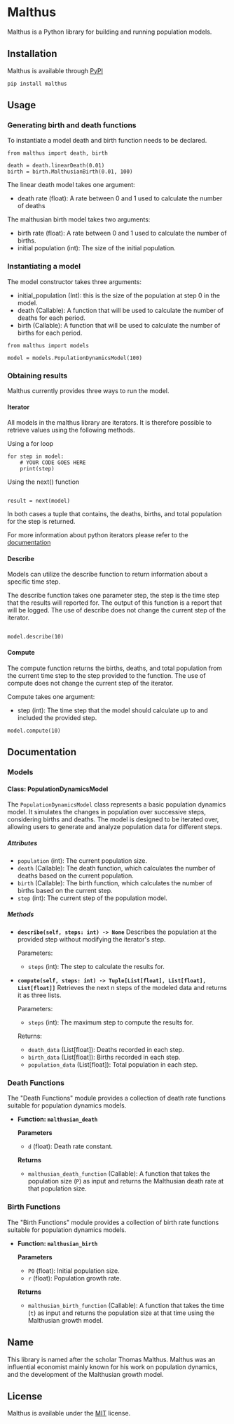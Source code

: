# Malthus

Malthus is a Python library for building and running population models. 

## Installation

Malthus is available through [PyPI](https://pypi.org/project/malthus/)

```
pip install malthus
```

## Usage

### Generating birth and death functions

To instantiate a model death and birth function needs to be declared. 

```
from malthus import death, birth

death = death.linearDeath(0.01)
birth = birth.MalthusianBirth(0.01, 100)

```

The linear death model takes one argument:
- death rate (float): A rate between 0 and 1 used to calculate the number of deaths

The malthusian birth model takes two arguments:
- birth rate (float): A rate between 0 and 1 used to calculate the number of births.
- initial population (int): The size of the initial population. 

### Instantiating a model

The model constructor takes three arguments: 
- initial_population (Int): this is the size of the population at step 0 in the model. 
- death (Callable): A function that will be used to calculate the number of deaths for each period.
- birth (Callable): A function that will be used to calculate the number of births for each period.

```
from malthus import models

model = models.PopulationDynamicsModel(100)
```

### Obtaining results

Malthus currently provides three ways to run the model.

#### Iterator

All models in the malthus library are iterators. It is therefore possible to retrieve values using the following methods.

Using a for loop
```
for step in model:
    # YOUR CODE GOES HERE
    print(step)
```

Using the next() function

```

result = next(model) 

```

In both cases a tuple that contains, the deaths, births, and total population for the step is returned. 

For more information about python iterators please refer to the [documentation](https://wiki.python.org/moin/Iterator)

#### Describe

Models can utilize the describe function to return information about a specific time step. 

The describe function takes one parameter step, the step is the time step that the results will reported for. The output of this function is a report that will be logged. The use of describe does not change the current step of the iterator. 

```

model.describe(10)

```


#### Compute

The compute function returns the births, deaths, and total population from the current time step to the step provided to the function. The use of compute does not change the current step of the iterator.

Compute takes one argument:

- step (int): The time step that the model should calculate up to and included the provided step. 

```
model.compute(10)
```

## Documentation

### Models

#### Class: PopulationDynamicsModel

The `PopulationDynamicsModel` class represents a basic population dynamics model. It simulates the changes in population over successive steps, considering births and deaths. The model is designed to be iterated over, allowing users to generate and analyze population data for different steps.

##### Attributes
- `population` (int): The current population size.
- `death` (Callable): The death function, which calculates the number of deaths based on the current population.
- `birth` (Callable): The birth function, which calculates the number of births based on the current step.
- `step` (int): The current step of the population model.

##### Methods

- **`describe(self, steps: int) -> None`**
  Describes the population at the provided step without modifying the iterator's step.

  Parameters:
  - `steps` (int): The step to calculate the results for.

- **`compute(self, steps: int) -> Tuple[List[float], List[float], List[float]]`**
  Retrieves the next n steps of the modeled data and returns it as three lists.

  Parameters:
  - `steps` (int): The maximum step to compute the results for.
  
  Returns:
  - `death_data` (List[float]): Deaths recorded in each step.
  - `birth_data` (List[float]): Births recorded in each step.
  - `population_data` (List[float]): Total population in each step.

### Death Functions

The "Death Functions" module provides a collection of death rate functions suitable for population dynamics models.

- **Function: `malthusian_death`**
  
  **Parameters**
  - `d` (float): Death rate constant.

  **Returns**
  - `malthusian_death_function` (Callable): A function that takes the population size (`P`) as input and returns the Malthusian death rate at that population size.

### Birth Functions

The "Birth Functions" module provides a collection of birth rate functions suitable for population dynamics models.

- **Function: `malthusian_birth`**
  
  **Parameters**
  - `P0` (float): Initial population size.
  - `r` (float): Population growth rate.

  **Returns**
  - `malthusian_birth_function` (Callable): A function that takes the time (`t`) as input and returns the population size at that time using the Malthusian growth model.
  
## Name

This library is named after the scholar Thomas Malthus. Malthus was an influential economist mainly known for his work on population dynamics, and the development of the Malthusian growth model. 

## License

Malthus is available under the [MIT](https://opensource.org/license/mit/) license.
